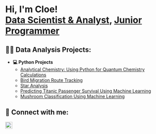 <h1>Hi, I'm Cloe! <br/><a href="https://github.com/cloekwia">Data Scientist & Analyst</a>, <a href="https://www.linkedin.com/in/cloekwiatkowski/">Junior Programmer</a></h1>

<h2> 👩‍💻 Data Analysis Projects:</h2>

- <b>💻 Python Projects</b>
  - [Analytical Chemistry: Using Python for Quantum Chemistry Calculations](https://github.com/cloekwia/quantum_chem_pyscf)
  - [Bird Migration Route Tracking](https://github.com/cloekwia/Bird_Migration_Tracking)
  - [Star Analysis](https://github.com/cloekwia/Star_Analysis)
  - [Predicting Titanic Passenger Survival Using Machine Learning](https://github.com/cloekwia/Titanic_Survival)
  - [Mushroom Classification Using Machine Learning](https://github.com/cloekwia/Mushroom_Classification)

<h2> 🤳 Connect with me:</h2>

[<img align="left" alt="CloeKwiatkowski | LinkedIn" width="22px" src="https://cdn.jsdelivr.net/npm/simple-icons@v3/icons/linkedin.svg" />][linkedin]

[linkedin]: https://linkedin.com/in/cloekwiatkowski/

<!--
**cloekwia/cloekwia** is a ✨ _special_ ✨ repository because its `README.md` (this file) appears on your GitHub profile.

Here are some ideas to get you started:

- 🔭 I’m currently working on ...
- 🌱 I’m currently learning ...
- 👯 I’m looking to collaborate on ...
- 🤔 I’m looking for help with ...
- 💬 Ask me about ...
- 📫 How to reach me: ...
- 😄 Pronouns: ...
- ⚡ Fun fact: ...
-->
